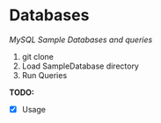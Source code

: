 # Databases
*MySQL Sample Databases and queries*  

1. git clone
2. Load SampleDatabase directory
3. Run Queries

**TODO:**  
- [x] Usage